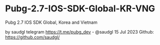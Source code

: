 # Pubg-2.7-IOS-SDK-Global-KR-VNG
Pubg 2.7 IOS SDK Global, Korea and Vietnam

by saudgl
telegram https://t.me/pubg_dev - @saudgl
15 Jul 2023
Github: https://github.com/saudgl/
